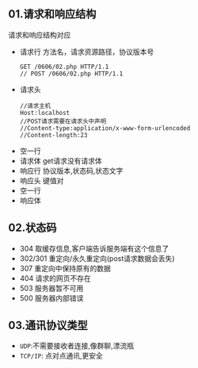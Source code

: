 ## 01.请求和响应结构
请求和响应结构对应
* 请求行
  方法名，请求资源路径，协议版本号
  ```
  GET /0606/02.php HTTP/1.1
  // POST /0606/02.php HTTP/1.1
  ```
* 请求头
  ```
  //请求主机
  Host:localhost
  //POST请求需要在请求头中声明
  //Content-type:application/x-www-form-urlencoded
  //Content-length:23
  ```
* 空一行
* 请求体
  get请求没有请求体
* 响应行
  协议版本,状态码,状态文字
* 响应头
  键值对
* 空一行
* 响应体
## 02.状态码

* 304 取缓存信息,客户端告诉服务端有这个信息了
* 302/301 重定向/永久重定向(post请求数据会丢失)
* 307 重定向中保持原有的数据
* 404 请求的网页不存在
* 503 服务器暂不可用
* 500 服务器内部错误

## 03.通讯协议类型

* `UDP`:不需要接收者连接,像群聊,漂流瓶
* `TCP/IP`: 点对点通讯,更安全



